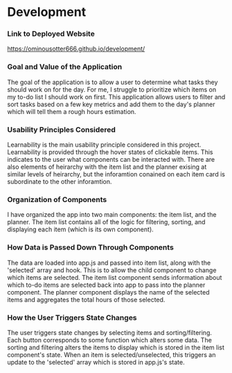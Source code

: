 # Development

### Link to Deployed Website
https://ominousotter666.github.io/development/

### Goal and Value of the Application
The goal of the application is to allow a user to determine what tasks they should work on for the day. For me, I struggle to prioritize which items on my to-do list I should work on first. This application allows users to filter and sort tasks based on a few key metrics and add them to the day's planner which will tell them a rough hours estimation. 

### Usability Principles Considered
Learnability is the main usability principle considered in this project. Learnability is provided through the hover states of clickable items. This indicates to the user what components can be interacted with. There are also elements of heirarchy with the item list and the planner exising at similar levels of heirarchy, but the inforamtion conained on each item card is subordinate to the other inforamtion. 

### Organization of Components
I have organized the app into two main components: the item list, and the planner. The item list contains all of the logic for filtering, sorting, and displaying each item (which is its own component).

### How Data is Passed Down Through Components
The data are loaded into app.js and passed into item list, along with the 'selected' array and hook. This is to allow the child component to change which items are selected. The item list component sends information about which to-do items are selected back into app to pass into the planner component. The planner component displays the name of the selected items and aggregates the total hours of those selected.

### How the User Triggers State Changes
The user triggers state changes by selecting items and sorting/filtering. Each button corresponds to some function which alters some data. The sorting and filtering alters the items to display which is stored in the item list component's state. When an item is selected/unselected, this triggers an update to the 'selected' array which is stored in app.js's state. 
